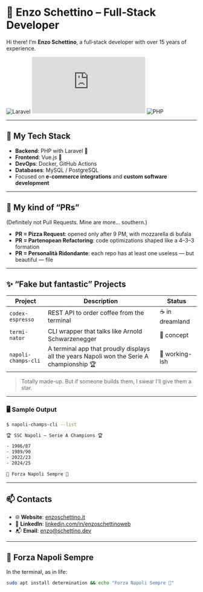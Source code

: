 # 🧠 Enzo Schettino – Full‑Stack Developer

Hi there! I’m **Enzo Schettino**, a full‑stack developer with over 15 years of experience.  

![Laravel](https://img.shields.io/badge/Laravel-❤️-red?style=flat-square&logo=laravel)
![Vue.js](https://img.shields.io/badge/Vue.js-💚-42b883?style=flat-square&logo=vue.js)
![PHP](https://img.shields.io/badge/PHP-7.4+-8892be?style=flat-square&logo=php)

---

## 🧰 My Tech Stack

- **Backend**: PHP with Laravel 🐘  
- **Frontend**: Vue.js 💚  
- **DevOps**: Docker, GitHub Actions  
- **Databases**: MySQL / PostgreSQL  
- Focused on **e-commerce integrations** and **custom software development**

---

## 🍕 My kind of “PRs”

(Definitely not Pull Requests. Mine are more... southern.)

- **PR = Pizza Request**: opened only after 9 PM, with mozzarella di bufala  
- **PR = Partenopean Refactoring**: code optimizations shaped like a 4–3–3 formation  
- **PR = Personalità Ridondante**: each repo has at least one useless — but beautiful — file

---

## ✨ “Fake but fantastic” Projects

| Project             | Description                                                                                  | Status         |
|---------------------|----------------------------------------------------------------------------------------------|----------------|
| `codex-espresso`    | REST API to order coffee from the terminal                                                   | ☕ in dreamland |
| `termi-nator`       | CLI wrapper that talks like Arnold Schwarzenegger                                            | 🔫 concept      |
| `napoli-champs-cli` | A terminal app that proudly displays all the years Napoli won the Serie A championship 🏆     | 💙 working-ish  |

> Totally made-up. But if someone builds them, I swear I’ll give them a star.

---

### 🖥️ Sample Output

```bash
$ napoli-champs-cli --list

🏆 SSC Napoli – Serie A Champions 🏆

- 1986/87
- 1989/90
- 2022/23
- 2024/25

💙 Forza Napoli Sempre 💙
```

---

## 📫 Contacts

- 🌐 **Website**: [enzoschettino.it](https://enzoschettino.it)  
- 💼 **LinkedIn**: [linkedin.com/in/enzoschettinoweb](https://www.linkedin.com/in/enzoschettinoweb/)  
- 📬 **Email**: enzo@schettino.dev

---

## 🔵 Forza Napoli Sempre

In the terminal, as in life:

```bash
sudo apt install determination && echo "Forza Napoli Sempre 💙"
```
